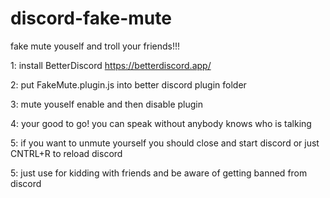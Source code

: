 # discord-fake-mute
fake mute youself and troll your friends!!!

1: install BetterDiscord https://betterdiscord.app/

2: put FakeMute.plugin.js into better discord plugin folder

3: mute youself enable and then disable plugin

4: your good to go! you can speak without anybody knows who is talking

5: if you want to unmute yourself you should close and start discord or just CNTRL+R to reload discord

5: just use for kidding with friends and be aware of getting banned from discord

